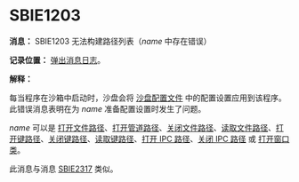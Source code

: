 # SBIE1203

**消息：** SBIE1203 无法构建路径列表（_name_ 中存在错误）

**记录位置：** [弹出消息日志](PopupMessageLog.md)。

**解释：**

每当程序在沙箱中启动时，沙盘会将 [沙盘配置文件](SandboxieIni.md) 中的配置设置应用到该程序。此错误消息表明在为 _name_ 准备配置设置时发生了问题。

_name_ 可以是 [打开文件路径](OpenFilePath.md)、[打开管道路径](OpenPipePath.md)、[关闭文件路径](ClosedFilePath.md)、[读取文件路径](ReadFilePath.md)、[打开键路径](OpenKeyPath.md)、[关闭键路径](ClosedKeyPath.md)、[读取键路径](ReadKeyPath.md)、[打开 IPC 路径](OpenIpcPath.md)、[关闭 IPC 路径](ClosedIpcPath.md) 或 [打开窗口类](OpenWinClass.md)。

此消息与消息 [SBIE2317](SBIE2317.md) 类似。
